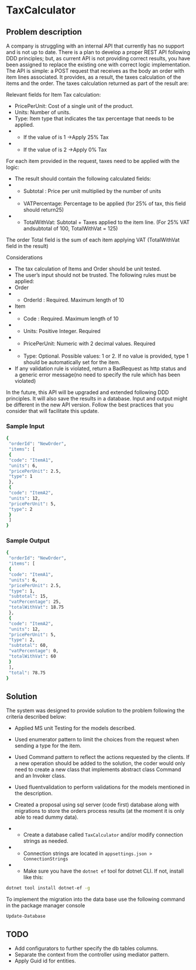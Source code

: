 # TaxCalculator

## Problem description
A company is struggling with an internal API that currently has no support and is not up to date. There is a
plan to develop a proper REST API following DDD principles; but, as current API is not providing correct
results, you have been assigned to replace the existing one with correct logic implementation.
The API is simple: a POST request that receives as the body an order with item lines associated. It provides,
as a result, the taxes calculation of the items and the order.
The taxes calculation returned as part of the result are:

Relevant fields for Item Tax calculation:

* PricePerUnit: Cost of a single unit of the product.
* Units: Number of units.
* Type: Item type that indicates the tax percentage that needs to be applied.
* * If the value of is 1 ->Apply 25% Tax
* * If the value of is 2 ->Apply 0% Tax

For each item provided in the request, taxes need to be applied with the logic:
* The result should contain the following calculated fields:
* * Subtotal : Price per unit multiplied by the number of units
* * VATPercentage: Percentage to be applied (for 25% of tax, this field should return25)
* * TotalWithVat: Subtotal + Taxes applied to the item line. (For 25% VAT andsubtotal of 100, TotalWithVat = 125)

The order Total field is the sum of each item applying VAT (TotalWithVat field in the result)

Considerations
* The tax calculation of Items and Order should be unit tested.
* The user’s input should not be trusted. The following rules must be applied:
* Order
* * OrderId : Required. Maximum length of 10
* Item
* * Code : Required. Maximum length of 10
* * Units: Positive Integer. Required
* * PricePerUnit: Numeric with 2 decimal values. Required
* * Type: Optional. Possible values: 1 or 2. If no value is provided, type 1 should be automatically set for the item.
* If any validation rule is violated, return a BadRequest as http status and a generic error message(no need to specify the rule which has been violated)

In the future, this API will be upgraded and extended following DDD principles. It will also save the results
in a database. Input and output might be different in the new API version.
Follow the best practices that you consider that will facilitate this update.

### Sample Input
```sh
{
 "orderId": "NewOrder",
 "items": [
 {
 "code": "ItemA1",
 "units": 6,
 "pricePerUnit": 2.5,
 "type": 1
 },
 {
 "code": "ItemA2",
 "units": 12,
 "pricePerUnit": 5,
 "type": 2
 }
 ]
}
```

### Sample Output
```sh
{
 "orderId": "NewOrder",
 "items": [
 {
 "code": "ItemA1",
 "units": 6,
 "pricePerUnit": 2.5,
 "type": 1,
 "subtotal": 15,
 "vatPercentage": 25,
 "totalWithVat": 18.75
 },
 {
 "code": "ItemA2",
 "units": 12,
 "pricePerUnit": 5,
 "type": 2,
 "subtotal": 60,
 "vatPercentage": 0,
 "totalWithVat": 60
 }
 ],
 "total": 78.75
}
```

## Solution 
The system was designed to provide solution to the problem following the criteria described below:
* Applied MS unit Testing for the models described.
* Used enumerator pattern to limit the choices from the request when sending a type for the item.
* Used Command pattern to reflect the actions requested by the clients. If a new operation should be added to the solution, the coder would only need to create a new class that implements abstract class Command and an Invoker class.
* Used fluentvalidation to perform validations for the models mentioned in the description.
* Created a proposal using sql server (code first) database along with migrations to store the orders process results (at the moment it is only able to read dummy data).
* * Create a database called `TaxCalculator` and/or modify connection strings as needed.

* * Connection strings are located in `appsettings.json > ConnectionStrings`

* * Make sure you have the `dotnet ef` tool for dotnet CLI. If not, install like this:
```sh
dotnet tool install dotnet-ef -g
```
To implement the migration into the data base use the following command in the package manager console
```
Update-Database
```
  
## TODO
* Add configurators to further specify the db tables columns.
* Separate the context from the controller using mediator pattern.
* Apply Guid id for entities.
